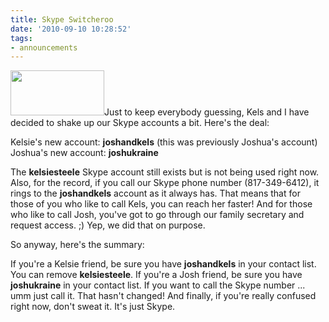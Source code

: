 ```yaml
---
title: Skype Switcheroo
date: '2010-09-10 10:28:52'
tags:
- announcements
---
```


<img class="size-full wp-image-1066 alignright" title="skype" src="//d21yo20tm8bmc2.cloudfront.net/2010/09/skype.jpg" alt="" width="150" height="72" />Just to keep everybody guessing, Kels and I have decided to shake up our Skype accounts a bit. Here's the deal:

Kelsie's new account: <strong>joshandkels</strong> (this was previously Joshua's account)
Joshua's new account: <strong>joshukraine</strong>

The <strong>kelsiesteele</strong> Skype account still exists but is not being used right now. Also, for the record, if you call our Skype phone number (817-349-6412), it rings to the <strong>joshandkels</strong> account as it always has. That means that for those of you who like to call Kels, you can reach her faster! And for those who like to call Josh, you've got to go through our family secretary and request access. ;) Yep, we did that on purpose.

So anyway, here's the summary:

If you're a Kelsie friend, be sure you have <strong>joshandkels</strong> in your contact list. You can remove <strong>kelsiesteele</strong>. If you're a Josh friend, be sure you have <strong>joshukraine</strong> in your contact list. If you want to call the Skype number ... umm just call it. That hasn't changed! And finally, if you're really confused right now, don't sweat it. It's just Skype.
